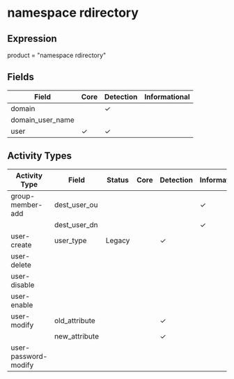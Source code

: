 namespace rdirectory
====================

Expression
----------

product = "namespace rdirectory"

Fields
------

| Field            | Core     | Detection | Informational |
| ---------------- | -------- | --------- | ------------- |
| domain           |          | &#10003;  |               |
| domain_user_name |          |           |               |
| user             | &#10003; | &#10003;  |               |

Activity Types
--------------

| Activity Type        | Field         | Status | Core | Detection | Informational |
| -------------------- | ------------- | ------ | ---- | --------- | ------------- |
| group-member-add     | dest_user_ou  |        |      |           | &#10003;      |
|                      | dest_user_dn  |        |      |           | &#10003;      |
| user-create          | user_type     | Legacy |      | &#10003;  |               |
| user-delete          |               |        |      |           |               |
| user-disable         |               |        |      |           |               |
| user-enable          |               |        |      |           |               |
| user-modify          | old_attribute |        |      | &#10003;  |               |
|                      | new_attribute |        |      | &#10003;  |               |
| user-password-modify |               |        |      |           |               |


